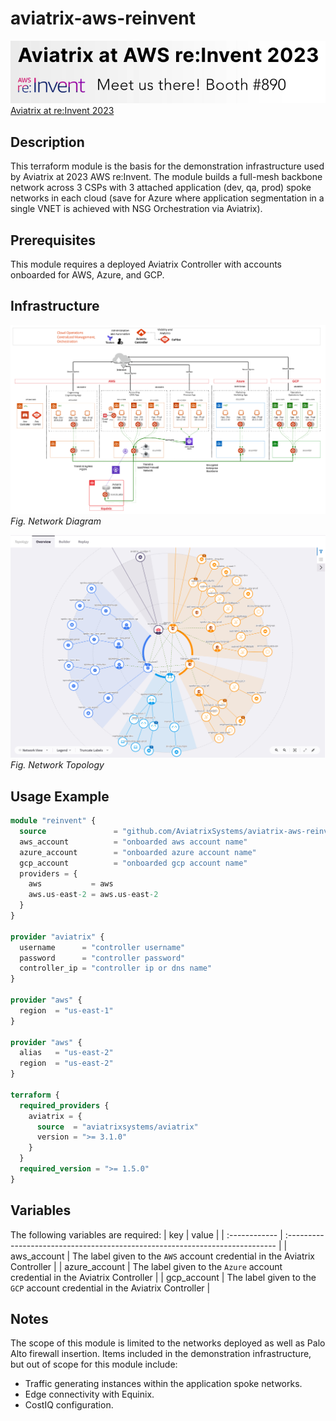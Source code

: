 # aviatrix-aws-reinvent

![re:Invent](images/reinvent.png)
[Aviatrix at re:Invent 2023](https://aviatrix.com/aviatrix-at-aws-reinvent-2023/)

## Description

This terraform module is the basis for the demonstration infrastructure used by Aviatrix at 2023 AWS re:Invent. The module builds a full-mesh backbone network across 3 CSPs with 3 attached application (dev, qa, prod) spoke networks in each cloud (save for Azure where application segmentation in a single VNET is achieved with NSG Orchestration via Aviatrix).

## Prerequisites

This module requires a deployed Aviatrix Controller with accounts onboarded for AWS, Azure, and GCP.

## Infrastructure

![Toplogy](images/avx.png)  
_Fig. Network Diagram_  

![Map](images/map.png)  
_Fig. Network Topology_  

## Usage Example

```terraform
module "reinvent" {
  source               = "github.com/AviatrixSystems/aviatrix-aws-reinvent"
  aws_account          = "onboarded aws account name"
  azure_account        = "onboarded azure account name"
  gcp_account          = "onboarded gcp account name"
  providers = {
    aws           = aws
    aws.us-east-2 = aws.us-east-2
  }
}

provider "aviatrix" {
  username      = "controller username"
  password      = "controller password"
  controller_ip = "controller ip or dns name"
}

provider "aws" {
  region  = "us-east-1"
}

provider "aws" {
  alias   = "us-east-2"
  region  = "us-east-2"
}

terraform {
  required_providers {
    aviatrix = {
      source  = "aviatrixsystems/aviatrix"
      version = ">= 3.1.0"
    }
  }
  required_version = ">= 1.5.0"
}

```

## Variables

The following variables are required:
| key           | value                                                                        |
| :------------ | :--------------------------------------------------------------------------- |
| aws_account   | The label given to the `AWS` account credential in the Aviatrix Controller   |
| azure_account | The label given to the `Azure` account credential in the Aviatrix Controller |
| gcp_account   | The label given to the `GCP` account credential in the Aviatrix Controller   |

## Notes

The scope of this module is limited to the networks deployed as well as Palo Alto firewall insertion. Items included in the demonstration infrastructure, but out of scope for this module include:

- Traffic generating instances within the application spoke networks.
- Edge connectivity with Equinix.
- CostIQ configuration.
